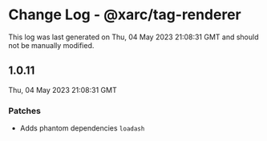 # Change Log - @xarc/tag-renderer

This log was last generated on Thu, 04 May 2023 21:08:31 GMT and should not be manually modified.

## 1.0.11
Thu, 04 May 2023 21:08:31 GMT

### Patches

- Adds phantom dependencies `loadash`

